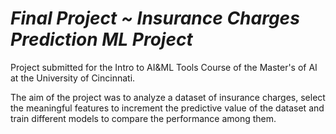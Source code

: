 # *Final Project ~ Insurance Charges Prediction ML Project*

Project submitted for the Intro to AI&ML Tools Course of the Master's of AI at the University of Cincinnati.

The aim of the project was to analyze a dataset of insurance charges, select the meaningful features to increment the predictive value of the dataset and train different models to compare the performance among them. 


